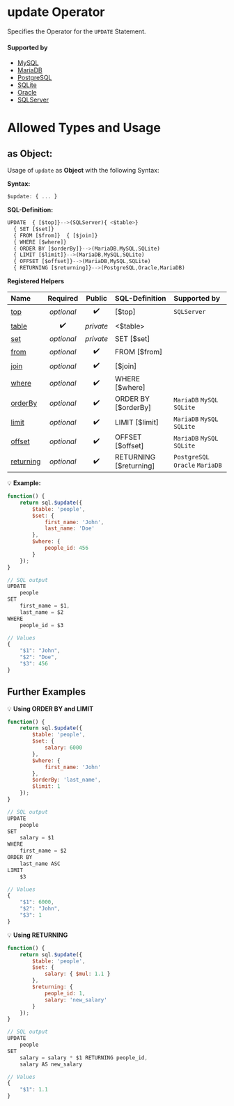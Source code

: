 # update Operator
Specifies the Operator for the `UPDATE` Statement.

#### Supported by
- [MySQL](https://dev.mysql.com/doc/refman/5.7/en/update.html)
- [MariaDB](https://mariadb.com/kb/en/library/update/)
- [PostgreSQL](https://www.postgresql.org/docs/9.5/static/sql-update.html)
- [SQLite](https://sqlite.org/lang_update.html)
- [Oracle](https://docs.oracle.com/cd/B19306_01/server.102/b14200/statements_10007.htm)
- [SQLServer](https://docs.microsoft.com/en-US/sql/t-sql/queries/update-transact-sql)

# Allowed Types and Usage

## as Object:

Usage of `update` as **Object** with the following Syntax:

**Syntax:**

```javascript
$update: { ... }
```

**SQL-Definition:**
```javascript
UPDATE  { [$top]}-->(SQLServer){ <$table>}
  { SET [$set]}
  { FROM [$from]}  { [$join]}
  { WHERE [$where]}
  { ORDER BY [$orderBy]}-->(MariaDB,MySQL,SQLite)
  { LIMIT [$limit]}-->(MariaDB,MySQL,SQLite)
  { OFFSET [$offset]}-->(MariaDB,MySQL,SQLite)
  { RETURNING [$returning]}-->(PostgreSQL,Oracle,MariaDB)
```

**Registered Helpers**

Name|Required|Public|SQL-Definition|Supported by
:---|:------:|:----:|:-------------|:-----------
[top](../../helpers/queries/top/)|*optional*|:heavy_check_mark:|  [$top]|`SQLServer` 
[table](./private/table/)|:heavy_check_mark:|*private*|  <$table>|
[set](./private/set/)|*optional*|*private*| SET  [$set]|
[from](../../helpers/queries/from/)|*optional*|:heavy_check_mark:| FROM  [$from]|
[join](../../helpers/queries/join/)|*optional*|:heavy_check_mark:|  [$join]|
[where](../../helpers/queries/where/)|*optional*|:heavy_check_mark:| WHERE  [$where]|
[orderBy](../../helpers/queries/orderBy/)|*optional*|:heavy_check_mark:| ORDER BY  [$orderBy]|`MariaDB` `MySQL` `SQLite` 
[limit](../../helpers/queries/limit/)|*optional*|:heavy_check_mark:| LIMIT  [$limit]|`MariaDB` `MySQL` `SQLite` 
[offset](../../helpers/queries/offset/)|*optional*|:heavy_check_mark:| OFFSET  [$offset]|`MariaDB` `MySQL` `SQLite` 
[returning](../../helpers/queries/returning/)|*optional*|:heavy_check_mark:| RETURNING  [$returning]|`PostgreSQL` `Oracle` `MariaDB` 

:bulb: **Example:**
```javascript
function() {
    return sql.$update({
        $table: 'people',
        $set: {
            first_name: 'John',
            last_name: 'Doe'
        },
        $where: {
            people_id: 456
        }
    });
}

// SQL output
UPDATE
    people
SET
    first_name = $1,
    last_name = $2
WHERE
    people_id = $3

// Values
{
    "$1": "John",
    "$2": "Doe",
    "$3": 456
}
```

## Further Examples

:bulb: **Using ORDER BY and LIMIT**
```javascript
function() {
    return sql.$update({
        $table: 'people',
        $set: {
            salary: 6000
        },
        $where: {
            first_name: 'John'
        },
        $orderBy: 'last_name',
        $limit: 1
    });
}

// SQL output
UPDATE
    people
SET
    salary = $1
WHERE
    first_name = $2
ORDER BY
    last_name ASC
LIMIT
    $3

// Values
{
    "$1": 6000,
    "$2": "John",
    "$3": 1
}
```

:bulb: **Using RETURNING**
```javascript
function() {
    return sql.$update({
        $table: 'people',
        $set: {
            salary: { $mul: 1.1 }
        },
        $returning: {
            people_id: 1,
            salary: 'new_salary'
        }
    });
}

// SQL output
UPDATE
    people
SET
    salary = salary * $1 RETURNING people_id,
    salary AS new_salary

// Values
{
    "$1": 1.1
}
```

